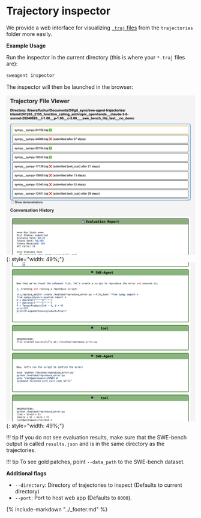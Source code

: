 # Trajectory inspector

We provide a web interface for visualizing [`.traj` files](trajectories.md) from the `trajectories` folder more easily.

**Example Usage**

Run the inspector in the current directory (this is where your `*.traj` files are):

```bash
sweagent inspector
```
The inspector will then be launched in the browser:

![trajectory inspector](../assets/inspector_1.png){: style="width: 49%;"}
![trajectory inspector](../assets/inspector_2.png){: style="width: 49%;"}

!!! tip
    If you do not see evaluation results, make sure that the SWE-bench output
    is called `results.json` and is in the same directory as the trajectories.

!!! tip
    To see gold patches, point `--data_path` to the SWE-bench dataset.

**Additional flags**

- `--directory`: Directory of trajectories to inspect (Defaults to current directory)
- `--port`: Port to host web app (Defaults to `8000`).

{% include-markdown "../_footer.md" %}
